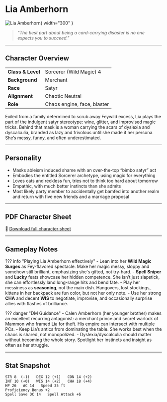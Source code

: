# Lia Amberhorn

![Lia Amberhorn](../assets/lia-amberhorn.png){ width="300" }

> *"The best part about being a card-carrying disaster is no one expects you to succeed."*

---

## Character Overview

|                   |                                      |
| ----------------- | ------------------------------------ |
| **Class & Level** | Sorcerer (Wild Magic) 4              |
| **Background**    | Merchant                             |
| **Race**          | Satyr                                |
| **Alignment**     | Chaotic Neutral                      |
| **Role**          | Chaos engine, face, blaster          |

Exiled from a family determined to scrub away Feywild excess, Lia plays the part of the indulgent satyr stereotype: wine, glitter, and improvised magic tricks. Behind that mask is a woman carrying the scars of dyslexia and dyscalculia, branded as lazy and frivolous until she made it her persona. She’s messy, funny, and often underestimated.

---

## Personality

* Masks ableism induced shame with an over-the-top “bimbo satyr” act
* Embodies the entitled Sorcerer archetype, using magic for everything
* Loves cats and reckless fun, tries not to think too hard about tomorrow
* Empathic, with much better instincts than she admits
* Most likely party member to accidentally get bamfed into another realm and return with five new friends and a marriage proposal

---

## PDF Character Sheet

📄 [Download full character sheet](../assets/lia-amberhorn.pdf)

---

## Gameplay Notes

??? info "Playing Lia Amberhorn effectively"
	- Lean into her **Wild Magic Surges** as Fey-flavored spectacle. Make her magic messy, sloppy and somehow still brilliant, emphasizing she's gifted, not try-hard.
	- **Spell Sniper** and **Lucky** feats showcase her hidden competence. She isn’t just slapstick, she can effortlessly land long-range hits and bend fate.
	- Play her messiness as **seasoning**, not the main dish. Hangovers, lost stockings, kittens in her backpack are fun color, but not her only note.
	- Use her strong **CHA** and decent **WIS** to negotiate, improvise, and occasionally surprise allies with flashes of brilliance.

??? danger "DM Guidance"
	- Calen Amberhorn (her younger brother) makes an excellent recurring antagonist: a merchant prince and secret warlock of Mammon who framed Lia for theft. His empire can intersect with multiple PCs.
	- Keep Lia’s antics from dominating the table. She works best when the chaos is shared, not monopolized.
	- Dyslexia/dyscalculia should matter without becoming the whole story. Spotlight her instincts and insight as often as her struggle.

---

## Stat Snapshot

```text
STR 8  (-1)   DEX 12 (+1)   CON 14 (+2)
INT 10 (+0)   WIS 14 (+2)   CHA 18 (+4)
HP 26   AC 14   Speed 35 ft
Proficiency Bonus +2
Spell Save DC 14   Spell Attack +6
